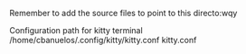 


Remember to add the source files to point to this directo:wqy

Configuration path for kitty terminal
/home/cbanuelos/.config/kitty/kitty.conf kitty.conf
